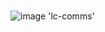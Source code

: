 <!-- leave the empty title here... the image below displays the info BUT the platform requires something here -->
###

![image 'lc-comms'](https://storage.googleapis.com/lc-edu/content/images/logos/lc-comms.png)